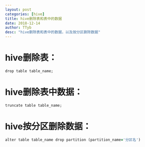 ```yaml
---
layout: post
categories: [hive]
title: hive删除表和表中的数据
date: 2018-12-14
author: TTyb
desc: "hive删除表和表中的数据，以及按分区删除数据"
---
```


# hive删除表：

~~~ruby
drop table table_name;
~~~

# hive删除表中数据：

~~~ruby
truncate table table_name;
~~~

# hive按分区删除数据：

~~~ruby
alter table table_name drop partition (partition_name='分区名')
~~~